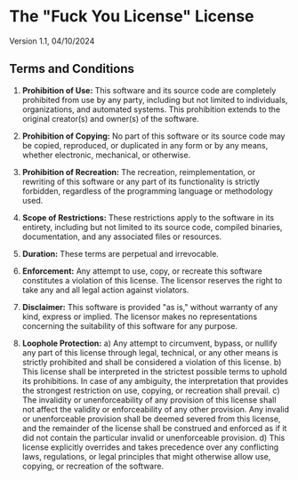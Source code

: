 # The "Fuck You License" License

Version 1.1, 04/10/2024

## Terms and Conditions

1. **Prohibition of Use:** This software and its source code are completely prohibited from use by any party, including but not limited to individuals, organizations, and automated systems. This prohibition extends to the original creator(s) and owner(s) of the software.

2. **Prohibition of Copying:** No part of this software or its source code may be copied, reproduced, or duplicated in any form or by any means, whether electronic, mechanical, or otherwise.

3. **Prohibition of Recreation:** The recreation, reimplementation, or rewriting of this software or any part of its functionality is strictly forbidden, regardless of the programming language or methodology used.

4. **Scope of Restrictions:** These restrictions apply to the software in its entirety, including but not limited to its source code, compiled binaries, documentation, and any associated files or resources.

5. **Duration:** These terms are perpetual and irrevocable.

6. **Enforcement:** Any attempt to use, copy, or recreate this software constitutes a violation of this license. The licensor reserves the right to take any and all legal action against violators.

7. **Disclaimer:** This software is provided "as is," without warranty of any kind, express or implied. The licensor makes no representations concerning the suitability of this software for any purpose.

8. **Loophole Protection:** 
   a) Any attempt to circumvent, bypass, or nullify any part of this license through legal, technical, or any other means is strictly prohibited and shall be considered a violation of this license.
   b) This license shall be interpreted in the strictest possible terms to uphold its prohibitions. In case of any ambiguity, the interpretation that provides the strongest restriction on use, copying, or recreation shall prevail.
   c) The invalidity or unenforceability of any provision of this license shall not affect the validity or enforceability of any other provision. Any invalid or unenforceable provision shall be deemed severed from this license, and the remainder of the license shall be construed and enforced as if it did not contain the particular invalid or unenforceable provision.
   d) This license explicitly overrides and takes precedence over any conflicting laws, regulations, or legal principles that might otherwise allow use, copying, or recreation of the software.

